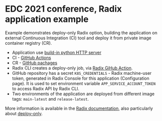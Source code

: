 # EDC 2021 conference, Radix application example
Example demonstrates deploy-only Radix option, building the application on external Continuous Integration (CI) tool and deploy it from private image container registry (CR).

* Application use [build-in python HTTP server](https://docs.python.org/3/library/http.server.html)
* CI - [GitHub Actions](https://github.com/features/actions)
* CR - [GitHub pachages](https://github.com/features/packages)
* Radix CLI creates a deploy-only job, via [Radix GiHub Action](https://github.com/equinor/radix-github-actions). 
* GitHub repository has a secret `K8S_CREDENTIALS` - Radix machine-user token, generated in Radix Console for this application (Configuration page). It is used to set environment variable `APP_SERVICE_ACCOUNT_TOKEN` to access Radix API by Radix CLI.
* Two environments of the application are deployed from different image tags: `main-latest` and `release-latest`.

More information is available in the [Radix documentation](https://www.radix.equinor.com/), also particularly about [deploy-only](https://www.radix.equinor.com/guides/deploy-only).